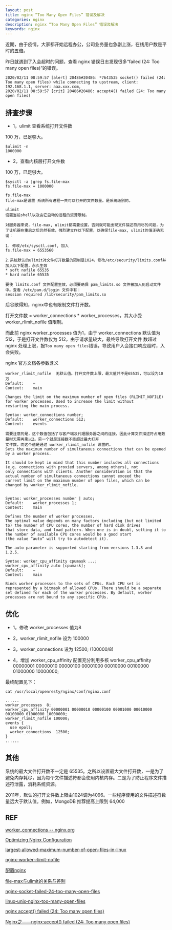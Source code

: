 ```yaml
---
layout: post
title: nginx “Too Many Open Files” 错误及解决
categories: nginx
description: nginx “Too Many Open Files” 错误及解决
keywords: nginx
---
```


近期，由于疫情，大家都开始远程办公，公司业务量也急剧上涨，在线用户数是平时的五倍。

昨日就遇到了入会超时的问题，查看 nginx 错误日志发现很多“failed (24: Too many open files)”的错误。

```shell
2020/02/11 08:59:57 [alert] 20486#20486: *7643535 socket() failed (24: Too many open files) while connecting to upstream, client: 192.168.1.1, server: aaa.xxx.com,
2020/02/11 08:59:57 [crit] 20486#20486: accept4() failed (24: Too many open files)
```

## 排查步骤

- 1，ulimit 查看系统打开文件数

100 万，已足够大。

```shell
$ulimit -n
1000000
```

- 2，查看内核层打开文件数

100 万，已足够大。

```shell
$sysctl -a |grep fs.file-max
fs.file-max = 1000000
```

```
fs.file-max
file-max是设置 系统所有进程一共可以打开的文件数量。是系统级别的。

ulimit
设置当前shell以及由它启动的进程的资源限制。

对服务器来说，file-max, ulimit都需要设置，否则就可能出现文件描述符用尽的问题，为了让机器在重启之后仍然有效，强烈建立作以下配置，以确保file-max, ulimit的值正确无误：

1. 修改/etc/sysctl.conf, 加入             
fs.file-max = 6553560

2.系统默认的ulimit对文件打开数量的限制是1024，修改/etc/security/limits.conf并加入以下配置，永久生效
* soft nofile 65535 
* hard nofile 65535

要使 limits.conf 文件配置生效，必须要确保 pam_limits.so 文件被加入到启动文件中。查看 /etc/pam.d/login 文件中有：
session required /lib/security/pam_limits.so
```

后谷歌得知，nginx中也有限制文件打开数。

打开文件数 = worker_connections * worker_processes，其大小受 worker_rlimit_nofile 值限制。

而此前 nginx worker_processes 值为1，由于 worker_connections 默认值为 512，于是打开文件数仅为 512，由于请求量较大，最终导致打开文件
数超过 nginx 处理上限，报`Too many open files`错误，导致用户入会接口响应超时，入会失败。


nginx 官方文档各参数含义

```
worker_rlimit_nofile  无默认值。打开文件数上限，最大值并不是65535，可以设为10 万
Default:	—
Context:	main

Changes the limit on the maximum number of open files (RLIMIT_NOFILE) for worker processes. Used to increase the limit without 
restarting the main process.

Syntax:	worker_connections number;
Default:	worker_connections 512;
Context:	events

需要注意的是，这个数值包括了与客户端及代理服务器之间的连接，因此计算文件描述符占用数量时无需再乘以2。另一个就是连接数不能超过最大打开
文件数，而这个值是通过 worker_rlimit_nofile 设置的。
Sets the maximum number of simultaneous connections that can be opened by a worker process.

It should be kept in mind that this number includes all connections (e.g. connections with proxied servers, among others), not
only connections with clients. Another consideration is that the actual number of simultaneous connections cannot exceed the 
current limit on the maximum number of open files, which can be changed by worker_rlimit_nofile.


Syntax:	worker_processes number | auto;
Default:	worker_processes 1;
Context:	main

Defines the number of worker processes.
The optimal value depends on many factors including (but not limited to) the number of CPU cores, the number of hard disk drives 
that store data, and load pattern. When one is in doubt, setting it to the number of available CPU cores would be a good start 
(the value “auto” will try to autodetect it).

The auto parameter is supported starting from versions 1.3.8 and 1.2.5.

Syntax:	worker_cpu_affinity cpumask ...;
worker_cpu_affinity auto [cpumask];
Default:	—
Context:	main

Binds worker processes to the sets of CPUs. Each CPU set is represented by a bitmask of allowed CPUs. There should be a separate 
set defined for each of the worker processes. By default, worker processes are not bound to any specific CPUs.
```

## 优化

- 1，修改 worker_processes 值为8

- 2，worker_rlimit_nofile 设为 100000

- 3，worker_connections 设为 12500; (100000/8)

- 4，增加 worker_cpu_affinity 配置充分利用多核
worker_cpu_affinity 00000001 00000010 00000100 00001000 00010000 00100000 01000000 10000000;

最终配置见下：

```
cat /usr/local/openresty/nginx/conf/nginx.conf

......
worker_processes  8;
worker_cpu_affinity 00000001 00000010 00000100 00001000 00010000 00100000 01000000 10000000;
worker_rlimit_nofile 100000;
events {
  use epoll;
  worker_connections  12500;
}
......

```


## 其他

系统的最大文件打开数不一定是 65535。之所以设置最大文件打开数，一是为了避免内存耗尽，因为每个文件描述符都会使用内核内存。二是为了防止程序文件描述符泄露，消耗系统资源。

2011年，默认的打开文件数上限由1024调为4096。一些程序使用的文件描述符数量远大于默认值。例如，MongoDB 推荐提高上限到 64,000


## REF

[worker_connections -- nginx.org](https://nginx.org/en/docs/ngx_core_module.html?&_ga=2.159146106.1928714280.1581517224-266900567.1581517224#worker_connections)

[Optimizing Nginx Configuration](https://easyengine.io/tutorials/nginx/optimization/)

[largest-allowed-maximum-number-of-open-files-in-linux](https://unix.stackexchange.com/questions/334187/largest-allowed-maximum-number-of-open-files-in-linux)

[nginx-worker-rlimit-nofile](https://stackoverflow.com/questions/37591784/nginx-worker-rlimit-nofile)

[配置nginx](https://www.jianshu.com/p/81445f571590)

[file-max与ulimit的关系与差别](https://www.cnblogs.com/zengkefu/p/5592117.html)

[nginx-socket-failed-24-too-many-open-files](https://www.claudiokuenzler.com/blog/850/nginx-socket-failed-24-too-many-open-files)

[linux-unix-nginx-too-many-open-files](https://www.cyberciti.biz/faq/linux-unix-nginx-too-many-open-files/)

[nginx accept() failed (24: Too many open files)](https://www.cnblogs.com/jkko123/p/6294586.html)

[Nginx之——nginx:accept() failed (24: Too many open files)](https://blog.csdn.net/l1028386804/article/details/51425325)
